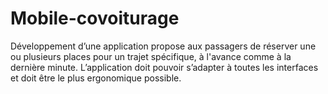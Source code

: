 # Mobile-covoiturage
Développement d’une application propose aux passagers de réserver une ou plusieurs places pour un trajet spécifique, à l'avance comme à  la dernière minute. L’application doit pouvoir s’adapter à toutes les interfaces et doit être le plus ergonomique possible.
